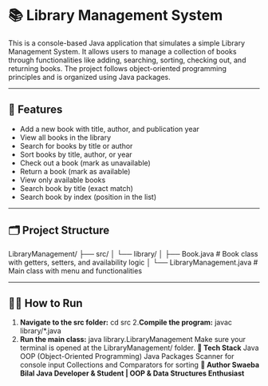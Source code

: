 # 📚 Library Management System

This is a console-based Java application that simulates a simple Library Management System. It allows users to manage a collection of books through functionalities like adding, searching, sorting, checking out, and returning books. The project follows object-oriented programming principles and is organized using Java packages.

---

## 🚀 Features

- Add a new book with title, author, and publication year
- View all books in the library
- Search for books by title or author
- Sort books by title, author, or year
- Check out a book (mark as unavailable)
- Return a book (mark as available)
- View only available books
- Search book by title (exact match)
- Search book by index (position in the list)

---

## 🗂️ Project Structure
LibraryManagement/
├── src/
│ └── library/
│ ├── Book.java # Book class with getters, setters, and availability logic
│ └── LibraryManagement.java # Main class with menu and functionalities

---

## 🧑‍💻 How to Run

1. **Navigate to the src folder:**
   cd src
2.**Compile the program:**
javac library/*.java
3. **Run the main class:**
   java library.LibraryManagement
Make sure your terminal is opened at the LibraryManagement/ folder.
**🔧 Tech Stack**
Java
OOP (Object-Oriented Programming)
Java Packages
Scanner for console input
Collections and Comparators for sorting
**🙋 Author
Swaeba Bilal
Java Developer & Student | OOP & Data Structures Enthusiast**


